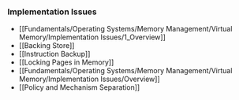 ### Implementation Issues
- [[Fundamentals/Operating Systems/Memory Management/Virtual Memory/Implementation Issues/1_Overview]]
- [[Backing Store]]
- [[Instruction Backup]]
- [[Locking Pages in Memory]]
- [[Fundamentals/Operating Systems/Memory Management/Virtual Memory/Implementation Issues/Overview]]
- [[Policy and Mechanism Separation]]


